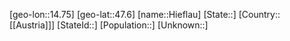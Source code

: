 ﻿---
location: [47.6,14.75]
type: City
tags:
- geo/City


SpocWebEntityId: 30936
isDeleted: false
confidential: public

---
[geo-lon::14.75]
[geo-lat::47.6]
[name::Hieflau]
[State::]
[Country::[[Austria]]]
[StateId::]
[Population::]
[Unknown::]

